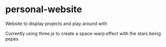 # personal-website
Website to display projects and play around with 

Currently using three.js to create a space-warp effect with the stars being pepes
